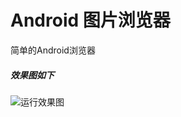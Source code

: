 # Android 图片浏览器

简单的Android浏览器
##### 效果图如下
![运行效果图](https://github.com/hqs5678/hqs-common-imagebrowser-android/blob/master/2017-07-06%2016_29_35.gif)
